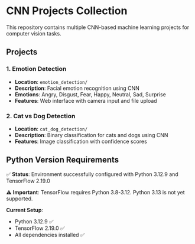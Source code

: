 # CNN Projects Collection

This repository contains multiple CNN-based machine learning projects for computer vision tasks.

## Projects

### 1. Emotion Detection

- **Location**: `emotion_detection/`
- **Description**: Facial emotion recognition using CNN
- **Emotions**: Angry, Disgust, Fear, Happy, Neutral, Sad, Surprise
- **Features**: Web interface with camera input and file upload

### 2. Cat vs Dog Detection

- **Location**: `cat_dog_detection/`
- **Description**: Binary classification for cats and dogs using CNN
- **Features**: Image classification with confidence scores

## Python Version Requirements

✅ **Status**: Environment successfully configured with Python 3.12.9 and TensorFlow 2.19.0

⚠️ **Important**: TensorFlow requires Python 3.8-3.12. Python 3.13 is not yet supported.

**Current Setup**:

- Python 3.12.9 ✅
- TensorFlow 2.19.0 ✅
- All dependencies installed ✅